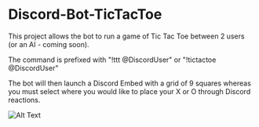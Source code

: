 # Discord-Bot-TicTacToe
This project allows the bot to run a game of Tic Tac Toe between 2 users (or an AI - coming soon).

The command is prefixed with "!ttt @DiscordUser" or "!tictactoe @DiscordUser"

The bot will then launch a Discord Embed with a grid of 9 squares whereas you must select where you would like to place your X or O through Discord reactions.


![Alt Text](https://i.gyazo.com/50640868d0cf16889ed0c2853c2bbbcd.gif)

